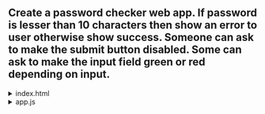 ## Create a password checker web app. If password is lesser than 10 characters then show an error to user otherwise show success. Someone can ask to make the submit button disabled. Some can ask to make the input field green or red depending on input.
<details> 
  <summary> index.html </summary>
  
```
<body>
    <label for="password-input"> Enter your password: </label>
    <input id="password-input" type="text" name="name"> </input> 
    <button id="btn-submit"> Submit </button>
    <p id="output-message"> </p> 
    <script src="app.js"></script>
</body>
```
</details> 

<details>
<summary> app.js </summary> 

```
let passwordInput = document.querySelector("#password-input"); 
let btnSubmit = document.querySelector("#btn-submit");
let outputMessage = document.querySelector("#output-message"); 

function passwordChecker() {
    if((passwordInput.value).length<10) {
    outputMessage.textContent = "Enter atleast 10 characters to submit password.";
    passwordInput.style.backgroundColor = "red";
    passwordInput.style.color = "white";
    }
    else 
    {    
        outputMessage.textContent =  "Great password created";
        passwordInput.style.backgroundColor = "green";
        passwordInput.style.color = "white";
        btnSubmit.style.display = "none";
    }

}

btnSubmit.addEventListener("click",passwordChecker); 
```
</details> 
